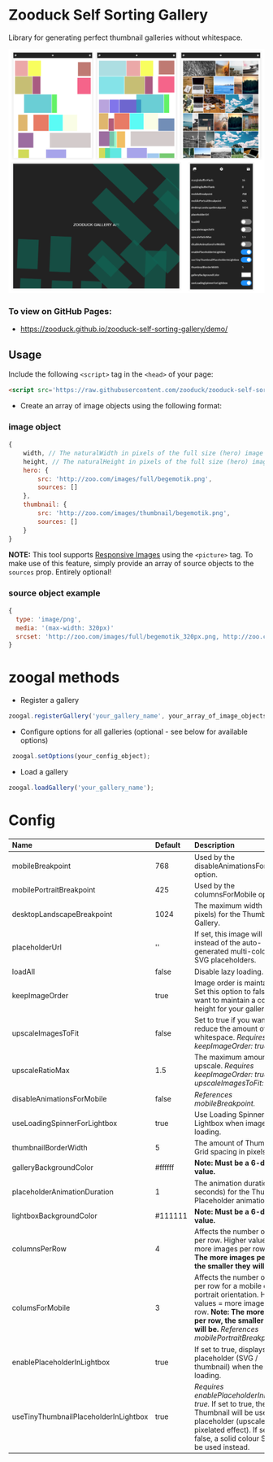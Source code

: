 # Zooduck Self Sorting Gallery
Library for generating perfect thumbnail galleries without whitespace.

![alt text](https://github.com/zooduck/screenshots/blob/master/zoogal-self-sorting-gallery/zoogal-self-sorting-gallery-1.png)

### To view on GitHub Pages:
- https://zooduck.github.io/zooduck-self-sorting-gallery/demo/

## Usage
Include the following `<script>` tag in the `<head>` of your page:

```html
<script src='https://raw.githubusercontent.com/zooduck/zooduck-self-sorting-gallery/master/dist/zoogal.js'></script>
```

- Create an array of image objects using the following format:
### image object
```javascript
{
    width, // The naturalWidth in pixels of the full size (hero) image
    height, // The naturalHeight in pixels of the full size (hero) image
    hero: {
        src: 'http://zoo.com/images/full/begemotik.png',
        sources: []
    },
    thumbnail: {
        src: 'http://zoo.com/images/thumbnail/begemotik.png',
        sources: []
    }
}
```
**NOTE:** This tool supports <a href="https://developer.mozilla.org/en-US/docs/Learn/HTML/Multimedia_and_embedding/Responsive_images" target="_blank">Responsive Images</a> using the `<picture>` tag. To make use of this feature, simply provide an array of source objects to the `sources` prop. Entirely optional!

### source object example
```javascript
{
  type: 'image/png',
  media: '(max-width: 320px)'
  srcset: 'http://zoo.com/images/full/begemotik_320px.png, http://zoo.com/images/full/begemotik_620px.png 2x'
}
```
# zoogal methods
- Register a gallery
```javascript
zoogal.registerGallery('your_gallery_name', your_array_of_image_objects);
```
- Configure options for all galleries (optional - see below for available options)
```javascript
 zoogal.setOptions(your_config_object);
 ```
- Load a gallery
```javascript
zoogal.loadGallery('your_gallery_name');
```

# Config

| Name | Default | Description |
| :---- | :----- | :---------- |
| mobileBreakpoint | 768 | Used by the disableAnimationsForMobile option. |
| mobilePortraitBreakpoint | 425 | Used by the columnsForMobile option. |
| desktopLandscapeBreakpoint | 1024 | The maximum width (in pixels) for the Thumbnail Gallery. |
| placeholderUrl | '' | If set, this image will be used instead of the auto-generated multi-coloured SVG placeholders. |
| loadAll | false | Disable lazy loading. |
| keepImageOrder | true | Image order is maintained. Set this option to false if you want to maintain a consistent height for your gallery rows. |
| upscaleImagesToFit | false | Set to true if you want to reduce the amount of whitespace. *Requires keepImageOrder: true.* |
| upscaleRatioMax | 1.5 | The maximum amount of upscale. *Requires keepImageOrder: true, upscaleImagesToFit: true.* |
| disableAnimationsForMobile | false | *References mobileBreakpoint.* |
| useLoadingSpinnerForLightbox | true | Use Loading Spinner in Lightbox when image is loading. |
| thumbnailBorderWidth | 5 | The amount of Thumbnail Grid spacing in pixels. |
| galleryBackgroundColor | #ffffff | **Note: Must be a 6-digit hex value.** |
| placeholderAnimationDuration | 1 | The animation duration (in seconds) for the Thumbnail Placeholder animations. |
| lightboxBackgroundColor | #111111  | **Note: Must be a 6-digit hex value.** |
| columnsPerRow | 4 | Affects the number of images per row. Higher values = more images per row. **Note: The more images per row, the smaller they will be.** |
| columsForMobile | 3 | Affects the number of images per row for a mobile device in portrait orientation. Higher values = more images per row. **Note: The more images per row, the smaller they will be.** *References mobilePortraitBreakpoint.* |
| enablePlaceholderInLightbox | true | If set to true, displays a placeholder (SVG / thumbnail) when the image is loading. |
| useTinyThumbnailPlaceholderInLightbox | true | *Requires enablePlaceholderInLightbox: true.* If set to true, the Gallery Thumbnail will be used as the placeholder (upscaled pixelated effect). If set to false, a solid colour SVG will be used instead. |
